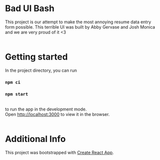 # Bad UI Bash

This project is our attempt to make the most annoying resume data entry form possible. This terrible UI was built by Abby Gervase and Josh Monica and we are very proud of it <3
&nbsp;  
&nbsp;

# Getting started

In the project directory, you can run
&nbsp;

### `npm ci`

### `npm start`

&nbsp;  
to run the app in the development mode.
&nbsp;  
Open [http://localhost:3000](http://localhost:3000) to view it in the browser.
&nbsp;  
&nbsp;

# Additional Info

This project was bootstrapped with [Create React App](https://github.com/facebook/create-react-app).

